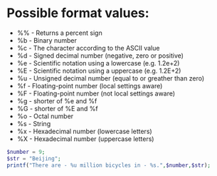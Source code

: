 # Possible format values:

- %% - Returns a percent sign
- %b - Binary number
- %c - The character according to the ASCII value
- %d - Signed decimal number (negative, zero or positive)
- %e - Scientific notation using a lowercase (e.g. 1.2e+2)
- %E - Scientific notation using a uppercase (e.g. 1.2E+2)
- %u - Unsigned decimal number (equal to or greather than zero)
- %f - Floating-point number (local settings aware)
- %F - Floating-point number (not local settings aware)
- %g - shorter of %e and %f
- %G - shorter of %E and %f
- %o - Octal number
- %s - String
- %x - Hexadecimal number (lowercase letters)
- %X - Hexadecimal number (uppercase letters)

```php
$number = 9;
$str = "Beijing";
printf("There are - %u million bicycles in - %s.",$number,$str);
```